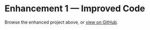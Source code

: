 # Enhancement 1 — Improved Code
Browse the enhanced project above, or [view on GitHub](https://github.com/sjirianda/sjirianda.github.io/tree/main/Enhancement1).
